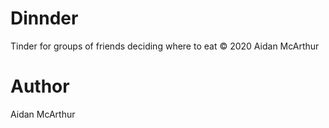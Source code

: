 # Dinnder
Tinder for groups of friends deciding where to eat
© 2020 Aidan McArthur


# Author
Aidan McArthur


